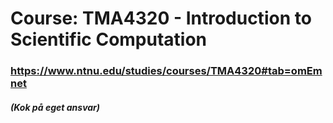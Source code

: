 # Course: TMA4320 - Introduction to Scientific Computation 

### https://www.ntnu.edu/studies/courses/TMA4320#tab=omEmnet

##### (Kok på eget ansvar)
